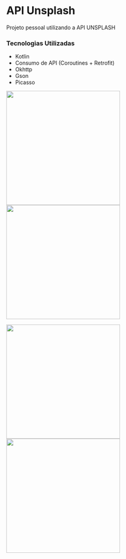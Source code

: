 # API Unsplash

Projeto pessoal utilizando a API UNSPLASH

### Tecnologias Utilizadas
* Kotlin
* Consumo de API (Coroutines + Retrofit)
* Okhttp
* Gson
* Picasso
<p float="left">
  <img src="screenshots/screenshots3.jpeg" width="300" />
  <img src="screenshots/screenshots4.jpeg" width="300" /> 
</p>
<p float="left">
  <img src="screenshots/screenshots1.jpeg" width="300" />
  <img src="screenshots/screenshots2.jpeg" width="300" /> 
</p>


